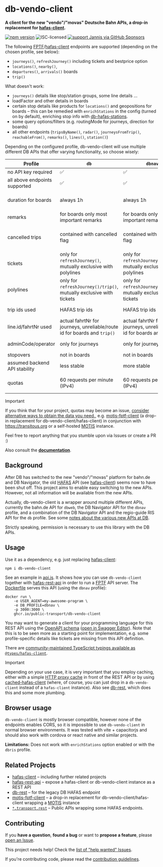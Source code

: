 # db-vendo-client

**A client for the new "vendo"/"movas" Deutsche Bahn APIs, a drop-in replacement for [hafas-client](https://github.com/public-transport/hafas-client/).**

[![npm version](https://img.shields.io/npm/v/db-vendo-client.svg)](https://www.npmjs.com/package/db-vendo-client)
![ISC-licensed](https://img.shields.io/github/license/public-transport/db-vendo-client.svg)
[![support Jannis via GitHub Sponsors](https://img.shields.io/badge/support%20Jannis-donate-fa7664.svg)](https://github.com/sponsors/derhuerst)

The following [FPTF](https://github.com/public-transport/friendly-public-transport-format)/[hafas-client](https://github.com/public-transport/hafas-client/) endpoints are supported (depending on the chosen profile, see below):

* `journeys()`, `refreshJourney()` including tickets and bestprice option
* `locations()`, `nearby()`,
* `departures()`, `arrivals()` boards
* `trip()`

What doesn't work:

* `journeys()` details like stop/station groups, some line details ...
* loadFactor and other details in boards
* certain stop details like products for `locations()` and geopositions for boards – this can be remedied with `enrichStations` in the config (turned on by default), enriching stop info with [db-hafas-stations](https://github.com/derhuerst/db-hafas-stations).
* some query options/filters (e.g. routingMode for journeys, direction for boards)
* all other endpoints (`tripsByName()`, `radar()`, `journeysFromTrip()`, `reachableFrom()`, `remarks()`, `lines()`, `station()`)

Depending on the configured profile, db-vendo-client will use multiple different DB APIs that offer varying functionality, so choose wisely:

| Profile               | `db`              | `dbnav` | `dbweb` | `dbbahnhof` | `dbris` |
| -------------         | -------------     | ------------- | ------------- | ------------- | ------------- |
| no API key required   | ✅                | ✅ |  ✅ | ✅ | ❌ |
| all above endpoints supported | ✅              | ✅ | except `stop()` | only boards | only boards |
| duration for boards   | always 1h         | always 1h | always 1h | up to 6h, only from current time | up to 12h |
| remarks               | for boards only most important remarks    | for boards only most important remarks | all remarks on boards and journeys | most remarks | all  remarks |
| cancelled trips       | contained with cancelled flag | contained with cancelled flag | contained with cancelled flag | contained with cancelled flag | contained with cancelled flag |
| tickets               | only for `refreshJourney()`, mutually exclusive with polylines | only for `refreshJourney()`, mutually exclusive with polylines | only for `refreshJourney()`, mutually exclusive with polylines | ❌ | ❌ |
| polylines             | only for `refreshJourney()/trip()`, mutually exclusive with tickets | only for `refreshJourney()/trip()`, mutually exclusive with tickets | only for `refreshJourney()/trip()`, mutually exclusive with tickets | ❌ | ❌ |
| trip ids used         | HAFAS trip ids | HAFAS trip ids | HAFAS trip ids | RIS trip ids | RIS trip ids | 
| line.id/fahrtNr used  | actual fahrtNr for journeys, unreliable/route id for boards and `trip()` | actual fahrtNr for journeys, unreliable/route id for boards and `trip()` | unreliable/route id | unreliable/route id | ✅ |
| adminCode/operator    | only for journeys | only for journeys | only operator | only adminCode | ✅ |
| stopovers             | not in boards | not in boards | ✅ | some | ✅ |
| assumed backend API stability | less stable | more stable | less stable | less stable | more stable |
| quotas | 60 requests per minute (IPv4) | 60 requests per minute (IPv4) | aggressive blocking (IPv4/IPv6) | ? | depends on API key |


> [!IMPORTANT]
> If you think that for your project, quotas may become an issue, [consider alternative ways to obtain the data you need.](https://github.com/derhuerst/db-rest/blob/6/docs/readme.md#why-not-to-use-this-api), e.g. [motis-fptf-client](https://github.com/motis-project/motis-fptf-client) (a drop-in replacement for db-vendo-client/hafas-client) in conjunction with https://transitous.org or a self-hosted [MOTIS](https://github.com/motis-project/motis) instance.

Feel free to report anything that you stumble upon via Issues or create a PR :)

Also consult the **[documentation](docs/readme.md)**.

## Background

After DB has switched to the new "vendo"/"movas" platform for bahn.de and DB Navigator, the old [HAFAS](https://de.wikipedia.org/wiki/HAFAS) API (see [hafas-client](https://github.com/public-transport/hafas-client/)) seems now to have been shut off. This project aims to enable easy switching to the new APIs. However, not all information will be available from the new APIs.

Actually, db-vendo-client is a wrapper around multiple different APIs, currently the bahn.de API for `dbweb`, the DB Navigator API for the `dbnav` profile, and a combination of the DB Navigator API and the regio-guide RIS API for the `db` profile. See some [notes about the various new APIs at DB](docs/db-apis.md).

Strictly speaking, permission is necessary to use this library with the DB APIs.

## Usage

Use it as a dependency, e.g. just replacing [hafas-client](https://github.com/public-transport/hafas-client/):

```
npm i db-vendo-client
```

See an example in [api.js](api.js). It shows how you can use `db-vendo-client` together with [hafas-rest-api](https://github.com/public-transport/hafas-rest-api/) in order to run a [FPTF](https://github.com/public-transport/friendly-public-transport-format) API server. The [Dockerfile](Dockerfile) serves this API (using the `dbnav` profile):

```
docker run \
    -e USER_AGENT=my-awesome-program \
    -e DB_PROFILE=dbnav \
    -p 3000:3000 \
    ghcr.io/public-transport/db-vendo-client
```

You may want to generate a client for your programming language for this REST API using the [OpenAPI schema](docs/openapi.yaml) ([open in Swagger Editor](https://editor.swagger.io/?url=https://raw.githubusercontent.com/public-transport/db-vendo-client/refs/heads/main/docs/openapi.yaml)). Note 
that this is to be seen more as a starting point for implementation, e.g. some profile-specific details like tickets are missing from this API definition.

There are [community-maintained TypeScript typings available as `@types/hafas-client`](https://www.npmjs.com/package/@types/hafas-client). 

> [!IMPORTANT]
> Depending on your use case, it is very important that you employ caching, either with a simple [HTTP proxy cache](https://github.com/traines-source/time-space-train-planner/blob/master/deployments/nginx-cache.conf) in front of the REST API or by using [cached-hafas-client](https://github.com/public-transport/cached-hafas-client) (where, of course, you can just drop in a `db-vendo-client` instead of a `hafas-client` instance). Also see [db-rest](https://github.com/derhuerst/db-rest), which does this and some more plumbing.

## Browser usage

`db-vendo-client` is mostly browser compatible, however none of the endpoints enables CORS, so it is impossible to use `db-vendo-client` in normal browser environments. It was tested with vite + capacitorjs and should also work with cordova or react native and similar projects.

**Limitations:** Does not work with `enrichStations` option enabled or with the `dbris` profile.

## Related Projects

- [hafas-client](https://github.com/public-transport/hafas-client/) – including further related projects
- [hafas-rest-api](https://github.com/public-transport/hafas-rest-api/) – expose a hafas-client or db-vendo-client instance as a REST API
- [db-rest](https://github.com/derhuerst/db-rest/) – for the legacy DB HAFAS endpoint
- [motis-fptf-client](https://github.com/motis-project/motis-fptf-client) – a drop-in replacement for db-vendo-client/hafas-client wrapping a [MOTIS](https://github.com/motis-project/motis) instance
- [`*.transport.rest`](https://transport.rest/) – Public APIs wrapping some HAFAS endpoints.

## Contributing

If you **have a question**, **found a bug** or want to **propose a feature**, please [open an Issue](https://github.com/public-transport/db-vendo-client/issues).

This project needs help! Check the [list of "help wanted" Issues](https://github.com/public-transport/db-vendo-client/issues?q=is%3Aopen+is%3Aissue+label%3A%22help+wanted%22).

If you're contributing code, please read the [contribution guidelines](contributing.md).

